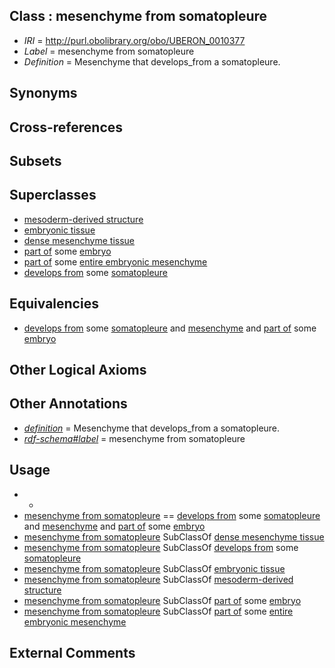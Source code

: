 
## Class : mesenchyme from somatopleure

 * *IRI* = http://purl.obolibrary.org/obo/UBERON_0010377
 * *Label* = mesenchyme from somatopleure
 * *Definition* = Mesenchyme that develops_from a somatopleure.

## Synonyms


## Cross-references


## Subsets


## Superclasses

 * [mesoderm-derived structure](../../UBERON/20/UBERON_0004120.md)
 * [embryonic tissue](../../UBERON/91/UBERON_0005291.md)
 * [dense mesenchyme tissue](../../UBERON/24/UBERON_0007524.md)
 * [part of](../../BFO/50/BFO_0000050.md) some [embryo](../../UBERON/22/UBERON_0000922.md)
 * [part of](../../BFO/50/BFO_0000050.md) some [entire embryonic mesenchyme](../../UBERON/42/UBERON_0009142.md)
 * [develops from](../../RO/02/RO_0002202.md) some [somatopleure](../../UBERON/74/UBERON_0004874.md)

## Equivalencies

 * [develops from](../../RO/02/RO_0002202.md) some [somatopleure](../../UBERON/74/UBERON_0004874.md) and [mesenchyme](../../UBERON/04/UBERON_0003104.md) and [part of](../../BFO/50/BFO_0000050.md) some [embryo](../../UBERON/22/UBERON_0000922.md)

## Other Logical Axioms


## Other Annotations

 * *[definition](../../IAO/15/IAO_0000115.md)* = Mesenchyme that develops_from a somatopleure.
 * *[rdf-schema#label](../../el/rdf-schema#label.md)* = mesenchyme from somatopleure

## Usage

 * -
 * [mesenchyme from somatopleure](../../UBERON/77/UBERON_0010377.md) == [develops from](../../RO/02/RO_0002202.md) some [somatopleure](../../UBERON/74/UBERON_0004874.md) and [mesenchyme](../../UBERON/04/UBERON_0003104.md) and [part of](../../BFO/50/BFO_0000050.md) some [embryo](../../UBERON/22/UBERON_0000922.md)
 * [mesenchyme from somatopleure](../../UBERON/77/UBERON_0010377.md) SubClassOf [dense mesenchyme tissue](../../UBERON/24/UBERON_0007524.md)
 * [mesenchyme from somatopleure](../../UBERON/77/UBERON_0010377.md) SubClassOf [develops from](../../RO/02/RO_0002202.md) some [somatopleure](../../UBERON/74/UBERON_0004874.md)
 * [mesenchyme from somatopleure](../../UBERON/77/UBERON_0010377.md) SubClassOf [embryonic tissue](../../UBERON/91/UBERON_0005291.md)
 * [mesenchyme from somatopleure](../../UBERON/77/UBERON_0010377.md) SubClassOf [mesoderm-derived structure](../../UBERON/20/UBERON_0004120.md)
 * [mesenchyme from somatopleure](../../UBERON/77/UBERON_0010377.md) SubClassOf [part of](../../BFO/50/BFO_0000050.md) some [embryo](../../UBERON/22/UBERON_0000922.md)
 * [mesenchyme from somatopleure](../../UBERON/77/UBERON_0010377.md) SubClassOf [part of](../../BFO/50/BFO_0000050.md) some [entire embryonic mesenchyme](../../UBERON/42/UBERON_0009142.md)

## External Comments

